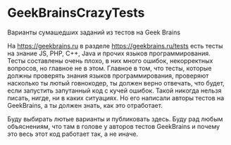# GeekBrainsCrazyTests
Варианты сумашедших заданий из тестов на Geek Brains

На https://geekbrains.ru в разделе https://geekbrains.ru/tests есть тесты на знание JS, PHP, C++, Java и прочих языков программирования.
Тесты составлены очень плохо, в них много ошибок, некорректных вопросов, но главное не в этом.
Главное в том, что тесты, которые должны проверять знания языков программирования, проверяют насколько ты лютый говнокодер,
ты должен верно отвечать, что будет, если запустить запутанный код с кучей ошибок. Такой никогда нельзя писать, нигде, ни в каких ситуациях.
Но его написали авторы тестов на GeekBrains, а ты должен знать, как это отработает.

Буду выбирать лютые варианты и публиковать здесь. Буду рад любым объяснениям, что там в голове у авторов тестов GeekBrains и
почему это весь этот код работает так, а не иначе.
